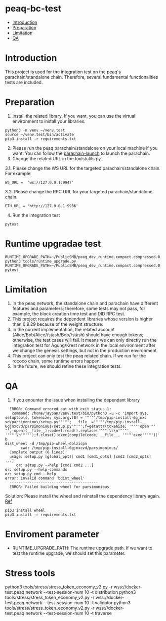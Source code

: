 # peaq-bc-test

- [Introduction](#introduction)
- [Preparation](#preparation)
- [Limitation](#limitation)
- [QA](#QA)

# Introduction

This project is used for the integration test on the peaq's parachain/standalone chain. Therefore, several fundamental functionalities tests are included.

# Preparation

1. Install the related library. If you want, you can use the virtual environment to install your libraries.

```
python3 -m venv ~/venv.test
source ~/venv.test/bin/activate
pip3 install -r requirements.txt
```
2. Please run the peaq parachain/standalone on your local machine if you want. You can follow the [parachain-launch](https://github.com/peaqnetwork/parachain-launch) to launch the parachain.
3. Change the related URL in the tools/utils.py.

3.1. Please change the WS URL for the targeted parachain/standalone chain. For example:
```
WS_URL =  'ws://127.0.0.1:9947'
```
3.2. Please change the RPC URL for your targeted parachain/standalone chain.
```
ETH_URL = 'http://127.0.0.1:9936'
```
4. Run the integration test
```
pytest
```

# Runtime upgradae test
```
RUNTIME_UPGRADE_PATH=~/PublicSMB/peaq_dev_runtime.compact.compressed.0.0.8.wasm python3 tools/runtime_upgrade.py
RUNTIME_UPGRADE_PATH=~/PublicSMB/peaq_dev_runtime.compact.compressed.0.0.8.wasm pytest
```
# Limitation
1. In the peaq network, the standalone chain and parachain have different features and parameters; therefore, some tests may not pass, for example, the block creation time test and DID RPC test.
2. This project requires the dependent libraries whose version is higher than 0.9.29 because of the weight structure.
3. In the current implementation, the related account (Alice/Bob/Alice//stash/Bob//stash) should have enough tokens; otherwise, the test cases will fail. It means we can only directly run the integration test for Agung/Krest network in the local environment after we change the genesis settings, but not in the production environment.
4. This project can only test the peaq related chain. If we run for the rococo chain, some runtime errors happen.
5. In the future, we should refine these integration tests.

# QA
1. If you enounter the issue when installing the dependant library
```
  ERROR: Command errored out with exit status 1:
   command: /home/jaypan/venv.test/bin/python3 -u -c 'import sys, setuptools, tokenize; sys.argv[0] = '"'"'/tmp/pip-install-6gjnxc
vd/parsimonious/setup.py'"'"'; __file__='"'"'/tmp/pip-install-6gjnxcvd/parsimonious/setup.py'"'"';f=getattr(tokenize, '"'"'open'"'
"', open)(__file__);code=f.read().replace('"'"'\r\n'"'"', '"'"'\n'"'"');f.close();exec(compile(code, __file__, '"'"'exec'"'"'))' b
dist_wheel -d /tmp/pip-wheel-dolzicpn
       cwd: /tmp/pip-install-6gjnxcvd/parsimonious/
  Complete output (6 lines):
  usage: setup.py [global_opts] cmd1 [cmd1_opts] [cmd2 [cmd2_opts] ...]
     or: setup.py --help [cmd1 cmd2 ...]                                                                                               or: setup.py --help-commands                                                                                                      or: setup.py cmd --help                                                                                                                                                                                                                                          error: invalid command 'bdist_wheel'
  ----------------------------------------
  ERROR: Failed building wheel for parsimonious
```

Solution: Please install the wheel and reinstall the dependency library again. [Ref](https://stackoverflow.com/questions/34819221/why-is-python-setup-py-saying-invalid-command-bdist-wheel-on-travis-ci)
```
pip3 install wheel
pip3 install -r requirements.txt
```

# Enviroment parameter
- RUNTIME_UPGRADE_PATH: The runtime upgrade path. If we want to test the runtime upgrade, we should set this parameter.

# Stress tools
python3 tools/stress/stress_token_economy_v2.py -r wss://docker-test.peaq.network --test-session-num 10 -t distribution
python3 tools/stress/stress_token_economy_v2.py -r wss://docker-test.peaq.network --test-session-num 10 -t validator
python3 tools/stress/stress_token_economy_v2.py -r wss://docker-test.peaq.network --test-session-num 10 -t traverse    
